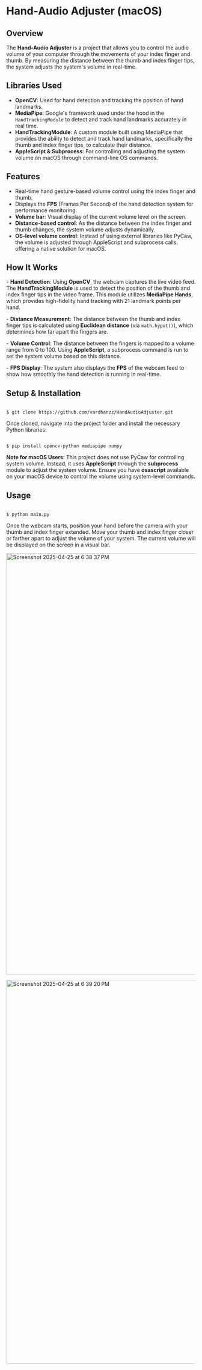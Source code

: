 <h1><b>Hand-Audio Adjuster (macOS) </b></h1>

<h2><b>Overview</b></h2>
<p>The <b>Hand-Audio Adjuster</b> is a project that allows you to control the audio volume of your computer through the movements of your index finger and thumb. By measuring the distance between the thumb and index finger tips, the system adjusts the system's volume in real-time.</p>

<h2><b>Libraries Used</b></h2>
<ul>
    <li><b>OpenCV</b>: Used for hand detection and tracking the position of hand landmarks.</li>
    <li><b>MediaPipe</b>: Google's framework used under the hood in the <code>HandTrackingModule</code> to detect and track hand landmarks accurately in real time.</li>
    <li><b>HandTrackingModule</b>: A custom module built using MediaPipe that provides the ability to detect and track hand landmarks, specifically the thumb and index finger tips, to calculate their distance.</li>
    <li><b>AppleScript & Subprocess</b>: For controlling and adjusting the system volume on macOS through command-line OS commands.</li>
</ul>

<h2><b>Features</b></h2>
<ul>
    <li>Real-time hand gesture-based volume control using the index finger and thumb.</li>
    <li>Displays the <b>FPS</b> (Frames Per Second) of the hand detection system for performance monitoring.</li>
    <li><b>Volume bar</b>: Visual display of the current volume level on the screen.</li>
    <li><b>Distance-based control</b>: As the distance between the index finger and thumb changes, the system volume adjusts dynamically.</li>
    <li><b>OS-level volume control</b>: Instead of using external libraries like PyCaw, the volume is adjusted through AppleScript and subprocess calls, offering a native solution for macOS.</li>
</ul>

<h2><b>How It Works</b></h2>
<p>- <b>Hand Detection</b>: Using <b>OpenCV</b>, the webcam captures the live video feed. The <b>HandTrackingModule</b> is used to detect the position of the thumb and index finger tips in the video frame. This module utilizes <b>MediaPipe Hands</b>, which provides high-fidelity hand tracking with 21 landmark points per hand.</p>
<p>- <b>Distance Measurement</b>: The distance between the thumb and index finger tips is calculated using <b>Euclidean distance</b> (via <code>math.hypot()</code>), which determines how far apart the fingers are.</p>
<p>- <b>Volume Control</b>: The distance between the fingers is mapped to a volume range from 0 to 100. Using <b>AppleScript</b>, a subprocess command is run to set the system volume based on this distance.</p>
<p>- <b>FPS Display</b>: The system also displays the <b>FPS</b> of the webcam feed to show how smoothly the hand detection is running in real-time.</p>

<h2><b>Setup & Installation</b></h2>
<pre><code>
$ git clone https://github.com/vardhanzz/HandAudioAdjuster.git
</code></pre>

<p>Once cloned, navigate into the project folder and install the necessary Python libraries:</p>
<pre><code>
$ pip install opencv-python mediapipe numpy
</code></pre>

<p><b>Note for macOS Users</b>: This project does not use PyCaw for controlling system volume. Instead, it uses <b>AppleScript</b> through the <b>subprocess</b> module to adjust the system volume. Ensure you have <b>osascript</b> available on your macOS device to control the volume using system-level commands.</p>

<h2><b>Usage</b></h2>
<pre><code>
$ python main.py
</code></pre>

<p>Once the webcam starts, position your hand before the camera with your thumb and index finger extended. Move your thumb and index finger closer or farther apart to adjust the volume of your system. The current volume will be displayed on the screen in a visual bar.</p>


<img width="1122" alt="Screenshot 2025-04-25 at 6 38 37 PM" src="https://github.com/user-attachments/assets/eec9174a-9f83-4eec-b505-9815b115472d" /><br>

<img width="1022" alt="Screenshot 2025-04-25 at 6 39 20 PM" src="https://github.com/user-attachments/assets/1cb6ce50-66dd-42df-9c5d-c51ad141fae8" />



